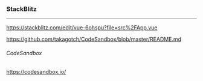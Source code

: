 ### StackBlitz
---
https://stackblitz.com/edit/vue-6ohspu?file=src%2FApp.vue

https://github.com/takagotch/CodeSandbox/blob/master/README.md

###### CodeSandbox 
https://codesandbox.io/


```
```

```
```

```
```


